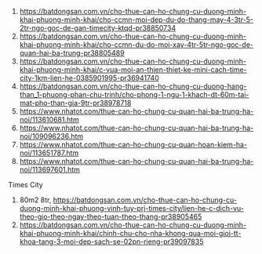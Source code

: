 1. https://batdongsan.com.vn/cho-thue-can-ho-chung-cu-duong-minh-khai-phuong-minh-khai/cho-ccmn-moi-dep-du-do-thang-may-4-3tr-5-2tr-ngo-goc-de-gan-timecity-ktqd-pr38850734
2. https://batdongsan.com.vn/cho-thue-can-ho-chung-cu-duong-minh-khai-phuong-minh-khai/cho-ccmn-du-do-moi-xay-4tr-5tr-ngo-goc-de-quan-hai-ba-trung-pr38805489
3. https://batdongsan.com.vn/cho-thue-can-ho-chung-cu-duong-minh-khai-phuong-minh-khai/c-vua-moi-an-thien-thiet-ke-mini-cach-time-city-1km-lien-he-0385901995-pr36941740
4. https://batdongsan.com.vn/cho-thue-can-ho-chung-cu-duong-hang-than_1-phuong-phan-chu-trinh/cho-phong-1-ngu-1-khach-dt-60m-tai-mat-pho-than-gia-9tr-pr38978718
5. https://www.nhatot.com/thue-can-ho-chung-cu-quan-hai-ba-trung-ha-noi/113610681.htm
6. https://www.nhatot.com/thue-can-ho-chung-cu-quan-hai-ba-trung-ha-noi/109096236.htm
7. https://www.nhatot.com/thue-can-ho-chung-cu-quan-hoan-kiem-ha-noi/113651787.htm
8. https://www.nhatot.com/thue-can-ho-chung-cu-quan-hai-ba-trung-ha-noi/113697601.htm

Times City

1. 80m2 8tr, https://batdongsan.com.vn/cho-thue-can-ho-chung-cu-duong-minh-khai-phuong-vinh-tuy-prj-times-city/lien-he-c-dich-vu-theo-gio-theo-ngay-theo-tuan-theo-thang-pr38905465
2. https://batdongsan.com.vn/cho-thue-can-ho-chung-cu-duong-minh-khai-phuong-minh-khai/chinh-chu-cho-nha-khong-qua-moi-gioi-tt-khoa-tang-3-moi-dep-sach-se-02pn-rieng-pr39097835

